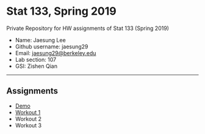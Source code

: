 # Stat 133, Spring 2019

Private Repository for HW assignments of Stat 133 (Spring 2019)

- Name: Jaesung Lee
- Github username: jaesung29
- Email: jaesung29@berkeley.edu
- Lab section: 107
- GSI: Zishen Qian

-----

## Assignments

- [Demo](demo)
- [Workout 1](workout01)
- Workout 2
- Workout 3
